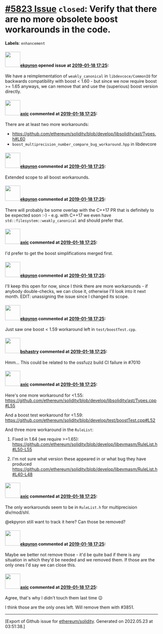 # [\#5823 Issue](https://github.com/ethereum/solidity/issues/5823) `closed`: Verify that there are no more obsolete boost workarounds in the code.
**Labels**: `enhancement`


#### <img src="https://avatars.githubusercontent.com/u/1347491?v=4" width="50">[ekpyron](https://github.com/ekpyron) opened issue at [2019-01-18 17:25](https://github.com/ethereum/solidity/issues/5823):

We have a reimplementation of ``weakly_canonical`` in ``libdevcoce/CommonIO`` for backwards compatibility with boost < 1.60 - but since we now require boost >= 1.65 anyways, we can remove that and use the (superious) boost version directly.

#### <img src="https://avatars.githubusercontent.com/u/20340?v=4" width="50">[axic](https://github.com/axic) commented at [2019-01-18 17:25](https://github.com/ethereum/solidity/issues/5823#issuecomment-455635388):

There are at least two more workarounds:
- https://github.com/ethereum/solidity/blob/develop/libsolidity/ast/Types.h#L60
- `boost_multiprecision_number_compare_bug_workaround.hpp` in libdevcore

#### <img src="https://avatars.githubusercontent.com/u/1347491?v=4" width="50">[ekpyron](https://github.com/ekpyron) commented at [2019-01-18 17:25](https://github.com/ethereum/solidity/issues/5823#issuecomment-455635831):

Extended scope to all boost workarounds.

#### <img src="https://avatars.githubusercontent.com/u/1347491?v=4" width="50">[ekpyron](https://github.com/ekpyron) commented at [2019-01-18 17:25](https://github.com/ethereum/solidity/issues/5823#issuecomment-455636342):

There will probably be some overlap with the C++17 PR that is definitely to be expected soon :-) - e.g. with C++17 we even have ``std::filesystem::weakly_canonical`` and should prefer that.

#### <img src="https://avatars.githubusercontent.com/u/20340?v=4" width="50">[axic](https://github.com/axic) commented at [2019-01-18 17:25](https://github.com/ethereum/solidity/issues/5823#issuecomment-455645395):

I'd prefer to get the boost simplifications merged first.

#### <img src="https://avatars.githubusercontent.com/u/1347491?v=4" width="50">[ekpyron](https://github.com/ekpyron) commented at [2019-01-18 17:25](https://github.com/ethereum/solidity/issues/5823#issuecomment-455781340):

I'll keep this open for now, since I think there are more workarounds - if anybody double-checks, we can close it, otherwise I'll look into it next month.
EDIT: unassigning the issue since I changed its scope.

#### <img src="https://avatars.githubusercontent.com/u/1347491?v=4" width="50">[ekpyron](https://github.com/ekpyron) commented at [2019-01-18 17:25](https://github.com/ethereum/solidity/issues/5823#issuecomment-518312151):

Just saw one boost < 1.59 workaround left in ``test/boostTest.cpp``.

#### <img src="https://avatars.githubusercontent.com/u/2388185?v=4" width="50">[bshastry](https://github.com/bshastry) commented at [2019-01-18 17:25](https://github.com/ethereum/solidity/issues/5823#issuecomment-518318029):

Hmm... This could be related to the ossfuzz build CI failure in #7010

#### <img src="https://avatars.githubusercontent.com/u/20340?v=4" width="50">[axic](https://github.com/axic) commented at [2019-01-18 17:25](https://github.com/ethereum/solidity/issues/5823#issuecomment-565241461):

Here's one more workaround for <1.55: https://github.com/ethereum/solidity/blob/develop/libsolidity/ast/Types.cpp#L55

And a boost test workaround for <1.59: https://github.com/ethereum/solidity/blob/develop/test/boostTest.cpp#L52

And three more workaround in the `RuleList`:

1) Fixed in 1.64 (we require >=1.65):
https://github.com/ethereum/solidity/blob/develop/libevmasm/RuleList.h#L50-L55

2) I'm not sure what version these appeared in or what bug they have produced
https://github.com/ethereum/solidity/blob/develop/libevmasm/RuleList.h#L40-L48

#### <img src="https://avatars.githubusercontent.com/u/20340?v=4" width="50">[axic](https://github.com/axic) commented at [2019-01-18 17:25](https://github.com/ethereum/solidity/issues/5823#issuecomment-626698992):

The only workarounds seem to be in `RuleList.h` for multiprecision div/mod/shl.

@ekpyron still want to track it here? Can those be removed?

#### <img src="https://avatars.githubusercontent.com/u/1347491?v=4" width="50">[ekpyron](https://github.com/ekpyron) commented at [2019-01-18 17:25](https://github.com/ethereum/solidity/issues/5823#issuecomment-626704516):

Maybe we better not remove those - it'd be quite bad if there is any situation in which they'd be needed and we removed them. If those are the only ones I'd say we can close this.

#### <img src="https://avatars.githubusercontent.com/u/20340?v=4" width="50">[axic](https://github.com/axic) commented at [2019-01-18 17:25](https://github.com/ethereum/solidity/issues/5823#issuecomment-626722210):

Agree, that's why I didn't touch them last time :wink:

I think those are the only ones left. Will remove them with #3851.


-------------------------------------------------------------------------------



[Export of Github issue for [ethereum/solidity](https://github.com/ethereum/solidity). Generated on 2022.05.23 at 03:51:38.]
